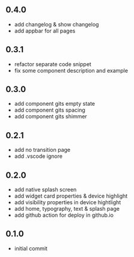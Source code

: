 ## 0.4.0

- add changelog & show changelog
- add appbar for all pages

## 0.3.1

- refactor separate code snippet
- fix some component description and example

## 0.3.0

- add component gits empty state
- add component gits spacing
- add component gits shimmer

## 0.2.1

- add no transition page
- add .vscode ignore

## 0.2.0

- add native splash screen
- add widget card properties & device highlight
- add visibility properties in device hightlight
- add home, typography, text & splash page
- add github action for deploy in github.io

## 0.1.0

- initial commit
